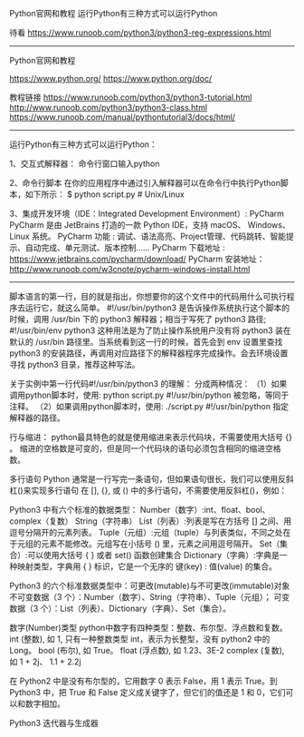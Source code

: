 Python官网和教程
运行Python有三种方式可以运行Python


待看
https://www.runoob.com/python3/python3-reg-expressions.html


---------------------------------------------------------------------------------------------------------------------
Python官网和教程

https://www.python.org/
https://www.python.org/doc/


教程链接
https://www.runoob.com/python3/python3-tutorial.html
http://www.runoob.com/python3/python3-class.html
https://www.runoob.com/manual/pythontutorial3/docs/html/


---------------------------------------------------------------------------------------------------------------------
运行Python有三种方式可以运行Python：

1、交互式解释器：
命令行窗口输入python

2、命令行脚本
在你的应用程序中通过引入解释器可以在命令行中执行Python脚本，如下所示：
$ python script.py # Unix/Linux

3、集成开发环境（IDE：Integrated Development Environment）: PyCharm
PyCharm 是由 JetBrains 打造的一款 Python IDE，支持 macOS、 Windows、 Linux 系统。
PyCharm 功能 : 调试、语法高亮、Project管理、代码跳转、智能提示、自动完成、单元测试、版本控制……
PyCharm 下载地址 : https://www.jetbrains.com/pycharm/download/
PyCharm 安装地址：http://www.runoob.com/w3cnote/pycharm-windows-install.html

---------------------------------------------------------------------------------------------------------------------

脚本语言的第一行，目的就是指出，你想要你的这个文件中的代码用什么可执行程序去运行它，就这么简单。
#!/usr/bin/python3 是告诉操作系统执行这个脚本的时候，调用 /usr/bin 下的 python3 解释器；相当于写死了 python3 路径;
#!/usr/bin/env python3 这种用法是为了防止操作系统用户没有将 python3 装在默认的 /usr/bin 路径里。当系统看到这一行的时候，首先会到 env 设置里查找 python3 的安装路径，再调用对应路径下的解释器程序完成操作。会去环境设置寻找 python3 目录，推荐这种写法。

关于实例中第一行代码#!/usr/bin/python3 的理解：
分成两种情况：
（1）如果调用python脚本时，使用:
python script.py
#!/usr/bin/python 被忽略，等同于注释。
（2）如果调用python脚本时，使用:
./script.py
#!/usr/bin/python 指定解释器的路径。

行与缩进：
python最具特色的就是使用缩进来表示代码块，不需要使用大括号 {} 。
缩进的空格数是可变的，但是同一个代码块的语句必须包含相同的缩进空格数。

多行语句
Python 通常是一行写完一条语句，但如果语句很长，我们可以使用反斜杠(\)来实现多行语句
在 [], {}, 或 () 中的多行语句，不需要使用反斜杠(\)，例如：


Python3 中有六个标准的数据类型：
Number（数字）:int、float、bool、complex（复数）
String（字符串）
List（列表）:列表是写在方括号 [] 之间、用逗号分隔开的元素列表。
Tuple（元组）:元组（tuple）与列表类似，不同之处在于元组的元素不能修改。元组写在小括号 () 里，元素之间用逗号隔开。
Set（集合）:可以使用大括号 { } 或者 set() 函数创建集合
Dictionary（字典）:字典是一种映射类型，字典用 { } 标识，它是一个无序的 键(key) : 值(value) 的集合。

Python3 的六个标准数据类型中：可更改(mutable)与不可更改(immutable)对象
不可变数据（3 个）：Number（数字）、String（字符串）、Tuple（元组）；
可变数据（3 个）：List（列表）、Dictionary（字典）、Set（集合）。

数字(Number)类型
python中数字有四种类型：整数、布尔型、浮点数和复数。
int (整数), 如 1, 只有一种整数类型 int，表示为长整型，没有 python2 中的 Long。
bool (布尔), 如 True。
float (浮点数), 如 1.23、3E-2
complex (复数), 如 1 + 2j、 1.1 + 2.2j

在 Python2 中是没有布尔型的，它用数字 0 表示 False，用 1 表示 True。到 Python3 中，把 True 和 False 定义成关键字了，但它们的值还是 1 和 0，它们可以和数字相加。



Python3 迭代器与生成器


